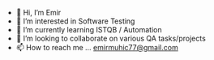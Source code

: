 - 👋 Hi, I’m Emir 
- 👀 I’m interested in Software Testing
- 🌱 I’m currently learning ISTQB / Automation
- 💞️ I’m looking to collaborate on various QA tasks/projects
- 📫 How to reach me ... emirmuhic77@gmail.com

<!---
Eema77/Eema77 is a ✨ special ✨ repository because its `README.md` (this file) appears on your GitHub profile.
You can click the Preview link to take a look at your changes.
--->
